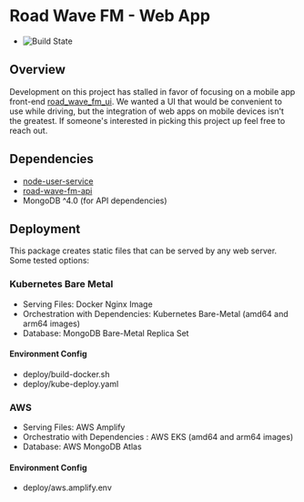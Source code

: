 # Road Wave FM - Web App

- ![Build State](https://github.com/LinkedMink/road-wave-fm-web/actions/workflows/verify-build.yml/badge.svg)

## Overview

Development on this project has stalled in favor of focusing on a mobile app front-end
[road_wave_fm_ui](https://github.com/LinkedMink/road_wave_fm_ui). We wanted a UI that would be convenient to use
while driving, but the integration of web apps on mobile devices isn't the greatest. If someone's interested in
picking this project up feel free to reach out.

## Dependencies

- [node-user-service](https://github.com/LinkedMink/node-user-service)
- [road-wave-fm-api](https://github.com/LinkedMink/road-wave-fm-api)
- MongoDB ^4.0 (for API dependencies)

## Deployment

This package creates static files that can be served by any web server. Some tested options:

### Kubernetes Bare Metal

- Serving Files: Docker Nginx Image
- Orchestration with Dependencies: Kubernetes Bare-Metal (amd64 and arm64 images)
- Database: MongoDB Bare-Metal Replica Set

#### Environment Config

- deploy/build-docker.sh
- deploy/kube-deploy.yaml

### AWS

- Serving Files: AWS Amplify
- Orchestratio with Dependencies : AWS EKS (amd64 and arm64 images)
- Database: AWS MongoDB Atlas

#### Environment Config

- deploy/aws.amplify.env
